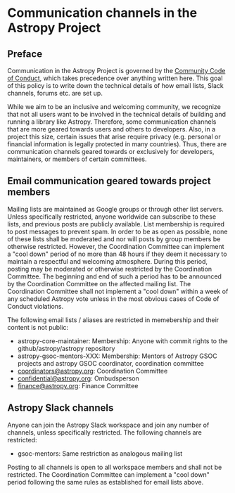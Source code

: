 # Communication channels in the Astropy Project

## Preface

Communication in the Astropy Project is governed by the [Community
Code of Conduct](https://www.astropy.org/code_of_conduct.html), which
takes precedence over anything written here. This goal of this policy is
to write down the technical details of how email lists, Slack
channels, forums etc. are set up.

While we aim to be an inclusive and welcoming community, we
recognize that not all users want to be involved in the technical
details of building and running a library like Astropy. Therefore, some
communication channels that are more geared towards users and others
to developers. Also, in a project this size, certain issues that
arise require privacy (e.g. personal or financial information is
legally protected in many countries). Thus, there are communication
channels geared towards or exclusively for developers, maintainers, or
members of certain committees.


## Email communication geared towards project members

Mailing lists are maintained as Google groups or through other list
servers. Unless specifically restricted, anyone worldwide can
subscribe to these lists, and previous posts are publicly
available. List membership is required to post messages to prevent
spam.  In order to be as open as possible, none of these lists shall
be moderated and nor will posts by group members be otherwise
restricted. However, the Coordination Committee can implement a "cool
down" period of no more than 48 hours if they deem it necessary to
maintain a respectful and welcoming atmosphere. During this period,
posting may be moderated or otherwise restricted by the Coordination
Committee. The beginning and end of such a period has to be announced
by the Coordination Committee on the affected mailing list. The
Coordination Committee shall not implement a "cool down" within a week
of any scheduled Astropy vote unless in the most obvious cases of Code
of Conduct violations.


The following email lists / aliases are restricted in memebership and
their content is not public:

- astropy-core-maintainer: Membership: Anyone with commit rights to the github/astropy/astropy repository
- astropy-gsoc-mentors-XXX: Membership: Mentors of Astropy GSOC projects and astropy GSOC coordinator, coordination committee
- coordinators@astropy.org: Coordination Committee
- confidential@astropy.org: Ombudsperson
- finance@astropy.org: Finance Committee


## Astropy Slack channels
Anyone can join the Astropy Slack workspace and join any number of channels, unless specifically restricted. The following channels are restricted:

- gsoc-mentors: Same restriction as analogous mailing list

Posting to all channels is open to all workspace members and shall
not be restricted. The Coordination Committee can implement a "cool
down" period following the same rules as established for email lists
above.
